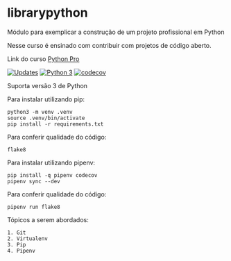 # librarypython

Módulo para exemplicar a construção de um projeto profissional em Python

Nesse curso é ensinado com contribuir com projetos de código aberto.

Link do curso [Python Pro](https://www.python.pro.br/)

[![Updates](https://pyup.io/repos/github/henriquelima1984/librarypython/shield.svg)](https://pyup.io/repos/github/henriquelima1984/librarypython/)
[![Python 3](https://pyup.io/repos/github/henriquelima1984/librarypython/python-3-shield.svg)](https://pyup.io/repos/github/henriquelima1984/librarypython/)
[![codecov](https://codecov.io/gh/henriquelima1984/librarypython/branch/main/graph/badge.svg?token=845H1J7N7R)](https://codecov.io/gh/henriquelima1984/librarypython)

Suporta versão 3 de Python

Para instalar utilizando pip:

```console
python3 -m venv .venv
source .venv/bin/activate
pip install -r requirements.txt
```

Para conferir qualidade do código:

```console
flake8
```

Para instalar utilizando pipenv:
```console
pip install -q pipenv codecov
pipenv sync --dev
```
Para conferir qualidade do código:
```console
pipenv run flake8
```

Tópicos a serem abordados:

    1. Git
    2. Virtualenv
    3. Pip
    4. Pipenv